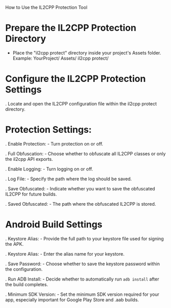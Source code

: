 
How to Use the IL2CPP Protection Tool

# Prepare the IL2CPP Protection Directory
- Place the "il2cpp protect" directory inside your project's Assets folder.
  Example:
  YourProject/
    Assets/
      il2cpp protect/

# Configure the IL2CPP Protection Settings
. Locate and open the IL2CPP configuration file within the il2cpp protect directory.

# Protection Settings:
. Enable Protection:
	- Turn protection on or off.
 
. Full Obfuscation:
    - Choose whether to obfuscate all IL2CPP classes or only the il2cpp API exports.

. Enable Logging:
    - Turn logging on or off.
    
. Log File:
    - Specify the path where the log should be saved.
    
. Save Obfuscated:
    - Indicate whether you want to save the obfuscated IL2CPP for future builds.
    
. Saved Obfuscated:
    - The path where the obfuscated IL2CPP is stored.


# Android Build Settings
. Keystore Alias:
	- Provide the full path to your keystore file used for signing the APK.
 
. Keystore Alias:
	- Enter the alias name for your keystore.
 
. Save Password:
	- Choose whether to save the keystore password within the configuration.
 
. Run ADB Install:
	- Decide whether to automatically run `adb install` after the build completes.
 
. Minimum SDK Version:
	- Set the minimum SDK version required for your app, especially important for Google Play Store and .aab builds.
 
